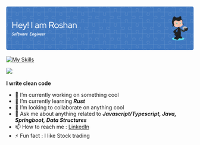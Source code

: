 ![Header](./github-header-image.png)

[![My Skills](https://skillicons.dev/icons?i=java,javascript,typescript,spring,rust,react,html,css&theme=light)](https://skillicons.dev)

![](https://komarev.com/ghpvc/?username=GuptaRoshan&color=green)

**I write clean code**

- 🔭 I’m currently working on something cool
- 🌱 I’m currently learning  _**Rust**_
- 👯 I’m looking to collaborate on anything cool
- 💬 Ask me about anything related to _**Javascript/Typescript, Java, Springboot, Data Structures**_
- 📫 How to reach me : [LinkedIn](https://www.linkedin.com/in/roshngupta)
- ⚡ Fun fact : I like Stock trading
